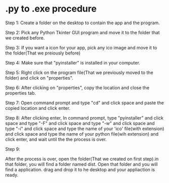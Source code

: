 # .py to .exe procedure
Step 1: Create a folder on the desktop to contain the app and the program.

Step 2: Pick any Python Tkinter GUI program and move it to the folder that we created before.

Step 3: If you want a icon for your app, pick any ico image and move it to the folder(That we preiously before)

Step 4: Make sure that "pyinstaller" is installed in your computer.

Step 5: Right click on the program file(That we previously moved to the folder) and click on "properties".

Step 6: After clicking on "properties", copy the location and close the properties tab.

Step 7: Open command prompt and type "cd" and click space and paste the copied location and click enter.

Step 8: 
After clicking enter, In command prompt, type "pyinstaller" and click space and type "-F" and click space and type "-w" and click 
space and type "-i" and click space and type the name of your 'ico' file(with extension) and click space and type the name of your
python file(wih extension) and click enter, and wait until the the process is over.
        
Step 9: 

After the process is over, open the folder(That we created on first step).in that folder, you will find a folder named dist.
Open that folder and you will find a application. drag and drop it to he desktop and your appliaction is ready.
